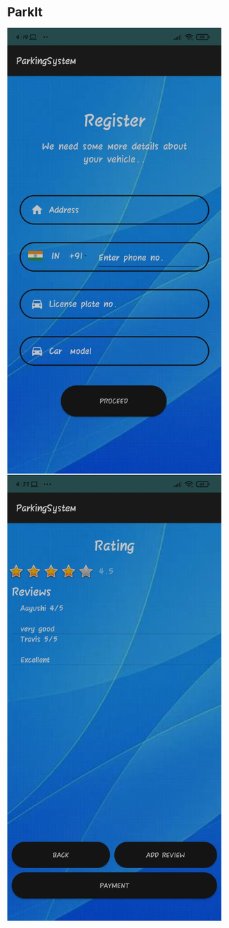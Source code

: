 # ParkIt

![](Snapshots%20of%20UI/5cd2d1d6-5461-41b7-b9f4-518df91c5a74.jpg)
![](Snapshots%20of%20UI/015accc9-8932-46bd-977d-04ba224613d5.jpg)
